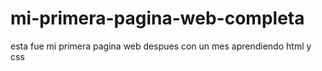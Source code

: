 # mi-primera-pagina-web-completa
esta fue mi primera pagina web despues con un mes aprendiendo html y css
